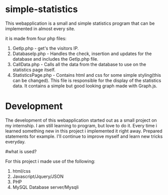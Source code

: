 # simple-statistics
This webapplication is a small and simple statistics program that can be implemented in almost every site. 

it is made from four php files:

   1. GetIp.php - get's the visitors IP. 
   2. DatabaseIp.php - Handles the check, insertion and updates for the database and includes the GetIp.php file.
   3. CallData.php - Calls all the data from the database to use on the statistics page itself.
   4. StatisticsPage.php - Contains html and css for some simple styling(this can be changed). This file is responsible for the display of the statistics data. It contains a simple but good looking graph made with Graph.js.
  

# Development 

The development of this webapplication started out as a small project on my internship. I am still learning to program, but love to do it. Every time i learned something new in this project i implemented it right away. Prepared statements for example. I'll continue to improve myself and learn new tricks everyday.


#what is used?

For this project i made use of the following:

   1. html/css 
   2. Javascript/Jquery/JSON
   3. PHP
   4. MySQL Database server/Mysqli
